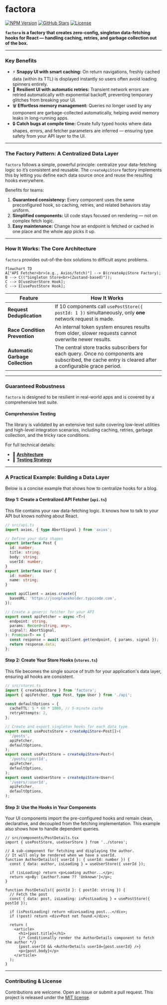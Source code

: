 # factora

[![NPM Version](https://img.shields.io/npm/v/factora?style=flat&color=blue)](https://www.npmjs.com/package/factora)
[![GitHub Stars](https://img.shields.io/github/stars/travelr/factora?style=social)](https://github.com/travelr/factora)
[![License](https://img.shields.io/npm/l/factora?style=flat&color=brightgreen)](https://github.com/travelr/factora/blob/main/LICENSE)

**`factora` is a factory that creates zero-config, singleton data-fetching hooks for React — handling caching, retries, and garbage collection out of the box.**

---

### Key Benefits

- ⚡️ **Snappy UI with smart caching:** On return navigations, freshly cached data (within its TTL) is displayed instantly so users often avoid loading spinners entirely.
- 💪 **Resilient UI with automatic retries:** Transient network errors are retried automatically with exponential backoff, preventing temporary glitches from breaking your UI.
- 🗑️ **Effortless memory management:** Queries no longer used by any component are garbage-collected automatically, helping avoid memory leaks in long-running apps.
- 🔒 **Catch bugs at compile time:** Create fully typed hooks where data shapes, errors, and fetcher parameters are inferred — ensuring type safety from your API layer to the UI.

---

### The Factory Pattern: A Centralized Data Layer

`factora` follows a simple, powerful principle: centralize your data-fetching logic so it’s consistent and reusable. The `createApiStore` factory implements this by letting you define each data source once and reuse the resulting hooks everywhere.

Benefits for teams:

1. **Guaranteed consistency:** Every component uses the same preconfigured hook, so caching, retries, and related behaviors stay uniform.
2. **Simplified components:** UI code stays focused on rendering — not on complex fetch logic.
3. **Easy maintenance:** Change how an endpoint is fetched or cached in one place and the whole app picks it up.

---

### How It Works: The Core Architecture

`factora` provides out-of-the-box solutions to difficult async problems.

```mermaid
flowchart TD
A["API Fetcher<br>(e.g., Axios/fetch)"] --> B(createApiStore Factory);
B --> C(("Singleton Store<br>(Zustand-based)"));
C --> D[useUserStore Hook];
C --> E[usePostStore Hook];
```

| Feature                          | How It Works                                                                                                                                          |
| -------------------------------- | ----------------------------------------------------------------------------------------------------------------------------------------------------- |
| **Request Deduplication**        | If 10 components call `usePostStore({ postId: 1 })` simultaneously, only **one** network request is made.                                             |
| **Race Condition Prevention**    | An internal token system ensures results from older, slower requests cannot overwrite newer results.                                                  |
| **Automatic Garbage Collection** | The central store tracks subscribers for each query. Once no components are subscribed, the cache entry is cleared after a configurable grace period. |

---

### Guaranteed Robustness

`factora` is designed to be resilient in real-world apps and is covered by a comprehensive test suite.

#### Comprehensive Testing

The library is validated by an extensive test suite covering low-level utilities and high-level integration scenarios, including caching, retries, garbage collection, and the tricky race conditions.

For full technical details:

- 📘 **[Architecture](docs/api-store-factory.md)**
- 🧪 **[Testing Strategy](docs/api-store-factory.tests.md)**

---

### A Practical Example: Building a Data Layer

Below is a concise example that shows how to centralize hooks for a blog.

#### Step 1: Create a Centralized API Fetcher (`api.ts`)

This file contains your raw data-fetching logic. It knows how to talk to your API but knows nothing about React.

```ts
// src/api.ts
import axios, { type AbortSignal } from 'axios';

// Define your data shapes
export interface Post {
  id: number;
  title: string;
  body: string;
  userId: number;
}
export interface User {
  id: number;
  name: string;
}

const apiClient = axios.create({
  baseURL: 'https://jsonplaceholder.typicode.com',
});

// Create a generic fetcher for your API
export const apiFetcher = async <T>(
  endpoint: string,
  params: Record<string, any>,
  signal?: AbortSignal,
): Promise<T> => {
  const response = await apiClient.get(endpoint, { params, signal });
  return response.data;
};
```

#### Step 2: Create Your Store Hooks (`stores.ts`)

This file becomes the single source of truth for your application's data layer, ensuring all hooks are consistent.

```ts
// src/stores.ts
import { createApiStore } from 'factora';
import { apiFetcher, type Post, type User } from './api';

const defaultOptions = {
  cacheTTL: 5 * 60 * 1000, // 5-minute cache
  retryAttempts: 2,
};

// Create and export singleton hooks for each data type.
export const usePostsStore = createApiStore<Post[]>(
  '/posts',
  apiFetcher,
  defaultOptions,
);
export const usePostStore = createApiStore<Post>(
  '/posts/:postId',
  apiFetcher,
  defaultOptions,
);
export const useUserStore = createApiStore<User>(
  '/users/:userId',
  apiFetcher,
  defaultOptions,
);
```

#### Step 3: Use the Hooks in Your Components

Your UI components import the pre-configured hooks and remain clean, declarative, and decoupled from the fetching implementation. This example also shows how to handle dependent queries.

```tsx
// src/components/PostDetails.tsx
import { usePostStore, useUserStore } from '../stores';

// A sub-component for fetching and displaying the author.
// It will only be rendered when we have a userId.
function AuthorDetails({ userId }: { userId: number }) {
  const { data: author, isLoading } = useUserStore({ userId });

  if (isLoading) return <p>Loading author...</p>;
  return <p>By: {author?.name ?? 'Unknown'}</p>;
}

function PostDetails({ postId }: { postId: string }) {
  // Fetch the post
  const { data: post, isLoading: isPostLoading } = usePostStore({ postId });

  if (isPostLoading) return <div>Loading post...</div>;
  if (!post) return <div>Post not found.</div>;

  return (
    <article>
      <h1>{post.title}</h1>
      {/* Conditionally render the AuthorDetails component to fetch the author */}
      {post.userId && <AuthorDetails userId={post.userId} />}
      <p>{post.body}</p>
    </article>
  );
}
```

---

### Contributing & License

Contributions are welcome. Open an issue or submit a pull request. This project is released under the [MIT license](https://github.com/travelr/factora/blob/main/LICENSE).
